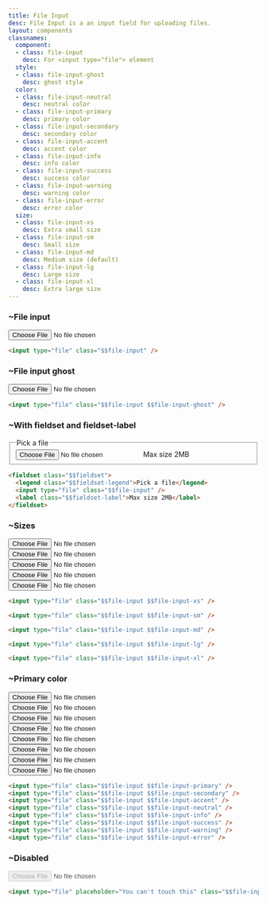 ```yaml
---
title: File Input
desc: File Input is a an input field for uploading files.
layout: components
classnames:
  component:
  - class: file-input
    desc: For <input type="file"> element
  style:
  - class: file-input-ghost
    desc: ghost style
  color:
  - class: file-input-neutral
    desc: neutral color
  - class: file-input-primary
    desc: primary color
  - class: file-input-secondary
    desc: secondary color
  - class: file-input-accent
    desc: accent color
  - class: file-input-info
    desc: info color
  - class: file-input-success
    desc: success color
  - class: file-input-warning
    desc: warning color
  - class: file-input-error
    desc: error color
  size:
  - class: file-input-xs
    desc: Extra small size
  - class: file-input-sm
    desc: Small size
  - class: file-input-md
    desc: Medium size (default)
  - class: file-input-lg
    desc: Large size
  - class: file-input-xl
    desc: Extra large size
---
```


<script>
  import Component from "$components/Component.svelte"
</script>

### ~File input
<input type="file" class="file-input" />

```html
<input type="file" class="$$file-input" />
```


### ~File input ghost
<input type="file" class="file-input file-input-ghost" />

```html
<input type="file" class="$$file-input $$file-input-ghost" />
```

### ~With fieldset and fieldset-label
<fieldset class="fieldset">
  <legend class="fieldset-legend">Pick a file</legend>
  <input type="file" class="file-input" />
  <label class="fieldset-label">Max size 2MB</label>
</fieldset>

```html
<fieldset class="$$fieldset">
  <legend class="$$fieldset-legend">Pick a file</legend>
  <input type="file" class="$$file-input" />
  <label class="$$fieldset-label">Max size 2MB</label>
</fieldset>
```

### ~Sizes
<div class="flex flex-col gap-4 w-full items-center">
  <input type="file" class="file-input file-input-xs" />
  <input type="file" class="file-input file-input-sm" />
  <input type="file" class="file-input file-input-md" />
  <input type="file" class="file-input file-input-lg" />
  <input type="file" class="file-input file-input-xl" />
</div>

```html
<input type="file" class="$$file-input $$file-input-xs" />

<input type="file" class="$$file-input $$file-input-sm" />

<input type="file" class="$$file-input $$file-input-md" />

<input type="file" class="$$file-input $$file-input-lg" />

<input type="file" class="$$file-input $$file-input-xl" />
```

### ~Primary color
<div class="grid gap-2">
  <input type="file" class="file-input file-input-primary" />
  <input type="file" class="file-input file-input-secondary" />
  <input type="file" class="file-input file-input-accent" />
  <input type="file" class="file-input file-input-neutral" />
  <input type="file" class="file-input file-input-info" />
  <input type="file" class="file-input file-input-success" />
  <input type="file" class="file-input file-input-warning" />
  <input type="file" class="file-input file-input-error" />
</div>

```html
<input type="file" class="$$file-input $$file-input-primary" />
<input type="file" class="$$file-input $$file-input-secondary" />
<input type="file" class="$$file-input $$file-input-accent" />
<input type="file" class="$$file-input $$file-input-neutral" />
<input type="file" class="$$file-input $$file-input-info" />
<input type="file" class="$$file-input $$file-input-success" />
<input type="file" class="$$file-input $$file-input-warning" />
<input type="file" class="$$file-input $$file-input-error" />
```

### ~Disabled
<input type="file" placeholder="You can't touch this" class="file-input" disabled />

```html
<input type="file" placeholder="You can't touch this" class="$$file-input" disabled />
```
